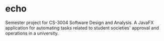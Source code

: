 # echo
Semester project for CS-3004 Software Design and Analysis. A JavaFX application for automating tasks related to student societies' approval and operations in a university.
